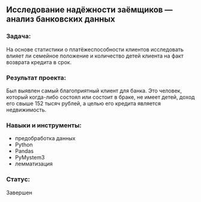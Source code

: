 ## <a id='ch1'>Исследование надёжности заёмщиков — анализ банковских данных</a>
### Задача:
На основе статистики о платёжеспособности клиентов исследовать влияет ли семейное положение и количество детей клиента на факт возврата кредита в срок.

### Результат проекта:
Был выявлен самый благоприятный клиент для банка. Это человек, который когда-либо состоял или состоит в браке, не имеет детей, доход его свыше 152 тысяч рублей, а целью его кредита является недвижимость.

### Навыки и инструменты:

 - предобработка данных
 - Python
 - Pandas
 - PyMystem3
 - лемматизация
### Статус:
 Завершен

